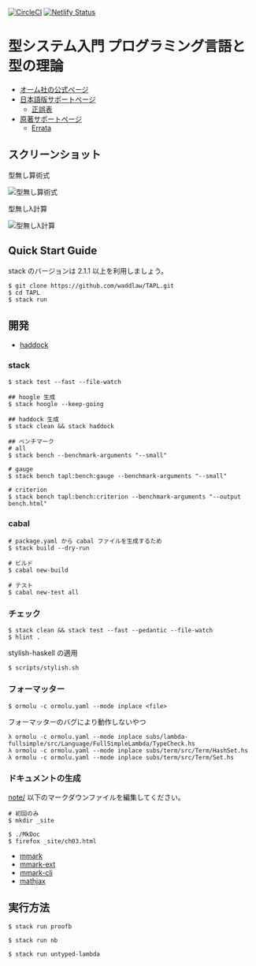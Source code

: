[![CircleCI](https://circleci.com/gh/waddlaw/TAPL.svg?style=svg&circle-token=8ce7ac6650bb2b4998a484e802ea77f812fd9401)](https://circleci.com/gh/waddlaw/TAPL)
[![Netlify Status](https://api.netlify.com/api/v1/badges/8c7df8ad-e448-40fd-821e-9338ad72482b/deploy-status)](https://app.netlify.com/sites/tapl/deploys)

# 型システム入門 プログラミング言語と型の理論

- [オーム社の公式ページ](https://www.ohmsha.co.jp/book/9784274069116/)
- [日本語版サポートページ](http://tapl.proofcafe.org/)
  - [正誤表](http://tapl.proofcafe.org/errata)
- [原著サポートページ](http://www.cis.upenn.edu/~bcpierce/)
  - [Errata](http://www.cis.upenn.edu/~bcpierce/tapl/index.html)

## スクリーンショット

型無し算術式

![型無し算術式](screenshots/untyped-arith.gif)

型無しλ計算

![型無しλ計算](screenshots/untyped-lambda.gif)

## Quick Start Guide

stack のバージョンは 2.1.1 以上を利用しましょう。

```shell
$ git clone https://github.com/waddlaw/TAPL.git
$ cd TAPL
$ stack run
```

## 開発

- [haddock](https://waddlaw.github.io/TAPL/)

### stack

```shell
$ stack test --fast --file-watch

## hoogle 生成
$ stack hoogle --keep-going

## haddock 生成
$ stack clean && stack haddock

## ベンチマーク
# all
$ stack bench --benchmark-arguments "--small"

# gauge
$ stack bench tapl:bench:gauge --benchmark-arguments "--small"

# criterion
$ stack bench tapl:bench:criterion --benchmark-arguments "--output bench.html"
```

### cabal

```shell
# package.yaml から cabal ファイルを生成するため
$ stack build --dry-run

# ビルド
$ cabal new-build

# テスト
$ cabal new-test all
```

### チェック

```shell
$ stack clean && stack test --fast --pedantic --file-watch
$ hlint .
```

stylish-haskell の適用

```shell
$ scripts/stylish.sh
```

### フォーマッター

```shell
$ ormolu -c ormolu.yaml --mode inplace <file>
```

フォーマッターのバグにより動作しないやつ

```shell
λ ormolu -c ormolu.yaml --mode inplace subs/lambda-fullsimple/src/Language/FullSimpleLambda/TypeCheck.hs
λ ormolu -c ormolu.yaml --mode inplace subs/term/src/Term/HashSet.hs
λ ormolu -c ormolu.yaml --mode inplace subs/term/src/Term/Set.hs
```

### ドキュメントの生成

[note/](./note) 以下のマークダウンファイルを編集してください。

```shell
# 初回のみ
$ mkdir _site

$ ./MkDoc
$ firefox _site/ch03.html
```

- [mmark](https://github.com/mmark-md/mmark)
- [mmark-ext](https://github.com/mmark-md/mmark-ext)
- [mmark-cli](https://github.com/mmark-md/mmark-cli)
- [mathjax](http://docs.mathjax.org/en/latest/)

## 実行方法

```shell
$ stack run proofb

$ stack run nb

$ stack run untyped-lambda
```
